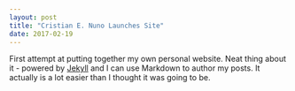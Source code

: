 ```yaml
---
layout: post
title: "Cristian E. Nuno Launches Site"
date: 2017-02-19
---
```


First attempt at putting together my own personal website. Neat thing about it - powered by [Jekyll](http://jekyllrb.com) and I can use Markdown to author my posts. It actually is a lot easier than I thought it was going to be.
